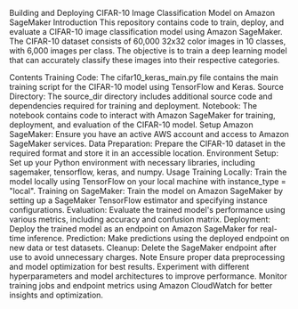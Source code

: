 Building and Deploying CIFAR-10 Image Classification Model on Amazon SageMaker
Introduction
This repository contains code to train, deploy, and evaluate a CIFAR-10 image classification model using Amazon SageMaker. The CIFAR-10 dataset consists of 60,000 32x32 color images in 10 classes, with 6,000 images per class. The objective is to train a deep learning model that can accurately classify these images into their respective categories.

Contents
Training Code: The cifar10_keras_main.py file contains the main training script for the CIFAR-10 model using TensorFlow and Keras.
Source Directory: The source_dir directory includes additional source code and dependencies required for training and deployment.
Notebook: The notebook contains code to interact with Amazon SageMaker for training, deployment, and evaluation of the CIFAR-10 model.
Setup
Amazon SageMaker: Ensure you have an active AWS account and access to Amazon SageMaker services.
Data Preparation: Prepare the CIFAR-10 dataset in the required format and store it in an accessible location.
Environment Setup: Set up your Python environment with necessary libraries, including sagemaker, tensorflow, keras, and numpy.
Usage
Training Locally: Train the model locally using TensorFlow on your local machine with instance_type = "local".
Training on SageMaker: Train the model on Amazon SageMaker by setting up a SageMaker TensorFlow estimator and specifying instance configurations.
Evaluation: Evaluate the trained model's performance using various metrics, including accuracy and confusion matrix.
Deployment: Deploy the trained model as an endpoint on Amazon SageMaker for real-time inference.
Prediction: Make predictions using the deployed endpoint on new data or test datasets.
Cleanup: Delete the SageMaker endpoint after use to avoid unnecessary charges.
Note
Ensure proper data preprocessing and model optimization for best results.
Experiment with different hyperparameters and model architectures to improve performance.
Monitor training jobs and endpoint metrics using Amazon CloudWatch for better insights and optimization.
